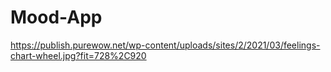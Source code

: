 # Mood-App
 https://publish.purewow.net/wp-content/uploads/sites/2/2021/03/feelings-chart-wheel.jpg?fit=728%2C920
